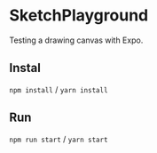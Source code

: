 # SketchPlayground
Testing a drawing canvas with Expo.

## Instal

`npm install` / `yarn install`

## Run

`npm run start` / `yarn start`

